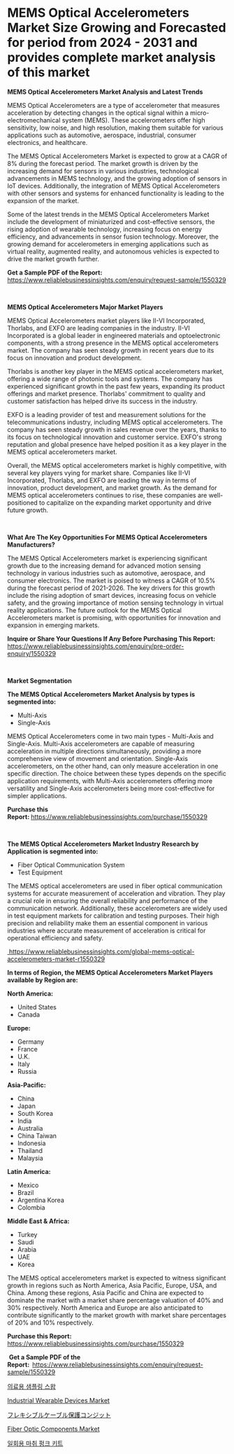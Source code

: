 <p><h1>MEMS Optical Accelerometers Market Size Growing and Forecasted for period from 2024 - 2031 and provides complete market analysis of this market</h1></p><p><strong>MEMS Optical Accelerometers Market Analysis and Latest Trends</strong></p>
<p><p>MEMS Optical Accelerometers are a type of accelerometer that measures acceleration by detecting changes in the optical signal within a micro-electromechanical system (MEMS). These accelerometers offer high sensitivity, low noise, and high resolution, making them suitable for various applications such as automotive, aerospace, industrial, consumer electronics, and healthcare.</p><p>The MEMS Optical Accelerometers Market is expected to grow at a CAGR of 8% during the forecast period. The market growth is driven by the increasing demand for sensors in various industries, technological advancements in MEMS technology, and the growing adoption of sensors in IoT devices. Additionally, the integration of MEMS Optical Accelerometers with other sensors and systems for enhanced functionality is leading to the expansion of the market.</p><p>Some of the latest trends in the MEMS Optical Accelerometers Market include the development of miniaturized and cost-effective sensors, the rising adoption of wearable technology, increasing focus on energy efficiency, and advancements in sensor fusion technology. Moreover, the growing demand for accelerometers in emerging applications such as virtual reality, augmented reality, and autonomous vehicles is expected to drive the market growth further.</p></p>
<p><strong>Get a Sample PDF of the Report:&nbsp;</strong> <a href="https://www.reliablebusinessinsights.com/enquiry/request-sample/1550329">https://www.reliablebusinessinsights.com/enquiry/request-sample/1550329</a></p>
<p>&nbsp;</p>
<p><strong>MEMS Optical Accelerometers Major Market Players</strong></p>
<p><p>MEMS Optical Accelerometers market players like II-VI Incorporated, Thorlabs, and EXFO are leading companies in the industry. II-VI Incorporated is a global leader in engineered materials and optoelectronic components, with a strong presence in the MEMS optical accelerometers market. The company has seen steady growth in recent years due to its focus on innovation and product development.</p><p>Thorlabs is another key player in the MEMS optical accelerometers market, offering a wide range of photonic tools and systems. The company has experienced significant growth in the past few years, expanding its product offerings and market presence. Thorlabs' commitment to quality and customer satisfaction has helped drive its success in the industry.</p><p>EXFO is a leading provider of test and measurement solutions for the telecommunications industry, including MEMS optical accelerometers. The company has seen steady growth in sales revenue over the years, thanks to its focus on technological innovation and customer service. EXFO's strong reputation and global presence have helped position it as a key player in the MEMS optical accelerometers market.</p><p>Overall, the MEMS optical accelerometers market is highly competitive, with several key players vying for market share. Companies like II-VI Incorporated, Thorlabs, and EXFO are leading the way in terms of innovation, product development, and market growth. As the demand for MEMS optical accelerometers continues to rise, these companies are well-positioned to capitalize on the expanding market opportunity and drive future growth.</p></p>
<p>&nbsp;</p>
<p><strong>What Are The Key Opportunities For MEMS Optical Accelerometers Manufacturers?</strong></p>
<p><p>The MEMS Optical Accelerometers market is experiencing significant growth due to the increasing demand for advanced motion sensing technology in various industries such as automotive, aerospace, and consumer electronics. The market is poised to witness a CAGR of 10.5% during the forecast period of 2021-2026. The key drivers for this growth include the rising adoption of smart devices, increasing focus on vehicle safety, and the growing importance of motion sensing technology in virtual reality applications. The future outlook for the MEMS Optical Accelerometers market is promising, with opportunities for innovation and expansion in emerging markets.</p></p>
<p><strong>Inquire or Share Your Questions If Any Before Purchasing This Report:</strong> <a href="https://www.reliablebusinessinsights.com/enquiry/pre-order-enquiry/1550329">https://www.reliablebusinessinsights.com/enquiry/pre-order-enquiry/1550329</a></p>
<p>&nbsp;</p>
<p><strong>Market Segmentation</strong></p>
<p><strong>The MEMS Optical Accelerometers Market Analysis by types is segmented into:</strong></p>
<p><ul><li>Multi-Axis</li><li>Single-Axis</li></ul></p>
<p><p>MEMS Optical Accelerometers come in two main types - Multi-Axis and Single-Axis. Multi-Axis accelerometers are capable of measuring acceleration in multiple directions simultaneously, providing a more comprehensive view of movement and orientation. Single-Axis accelerometers, on the other hand, can only measure acceleration in one specific direction. The choice between these types depends on the specific application requirements, with Multi-Axis accelerometers offering more versatility and Single-Axis accelerometers being more cost-effective for simpler applications.</p></p>
<p><strong>Purchase this Report:&nbsp;</strong><a href="https://www.reliablebusinessinsights.com/purchase/1550329">https://www.reliablebusinessinsights.com/purchase/1550329</a></p>
<p>&nbsp;</p>
<p><strong>The MEMS Optical Accelerometers Market Industry Research by Application is segmented into:</strong></p>
<p><ul><li>Fiber Optical Communication System</li><li>Test Equipment</li></ul></p>
<p><p>The MEMS optical accelerometers are used in fiber optical communication systems for accurate measurement of acceleration and vibration. They play a crucial role in ensuring the overall reliability and performance of the communication network. Additionally, these accelerometers are widely used in test equipment markets for calibration and testing purposes. Their high precision and reliability make them an essential component in various industries where accurate measurement of acceleration is critical for operational efficiency and safety.</p></p>
<p><a href="https://www.reliablebusinessinsights.com/global-mems-optical-accelerometers-market-r1550329">&nbsp;https://www.reliablebusinessinsights.com/global-mems-optical-accelerometers-market-r1550329</a></p>
<p><strong>In terms of Region, the MEMS Optical Accelerometers Market Players available by Region are:</strong></p>
<p>
    <p> <strong> North America: </strong>
        <ul>
            <li>United States</li>
            <li>Canada</li>
        </ul>
        </p> 
    <p> <strong> Europe: </strong>
        <ul>
            <li>Germany</li>
            <li>France</li>
            <li>U.K.</li>
            <li>Italy</li>
            <li>Russia</li>
        </ul>
        </p> 
    <p> <strong> Asia-Pacific: </strong>
        <ul>
            <li>China</li>
            <li>Japan</li>
            <li>South Korea</li>
            <li>India</li>
            <li>Australia</li>
            <li>China Taiwan</li>
            <li>Indonesia</li>
            <li>Thailand</li>
            <li>Malaysia</li>
        </ul>
        </p> 
    <p> <strong> Latin America: </strong>
        <ul>
            <li>Mexico</li>
            <li>Brazil</li>
            <li>Argentina Korea</li>
            <li>Colombia</li>
        </ul>
        </p> 
    <p> <strong> Middle East & Africa: </strong>
        <ul>
            <li>Turkey</li>
            <li>Saudi</li>
            <li>Arabia</li>
            <li>UAE</li>
            <li>Korea</li>
        </ul>
    </p>
    </p>
<p><p>The MEMS optical accelerometers market is expected to witness significant growth in regions such as North America, Asia Pacific, Europe, USA, and China. Among these regions, Asia Pacific and China are expected to dominate the market with a market share percentage valuation of 40% and 30% respectively. North America and Europe are also anticipated to contribute significantly to the market growth with market share percentages of 20% and 10% respectively.</p></p>
<p><strong>Purchase this Report: </strong><a href="https://www.reliablebusinessinsights.com/purchase/1550329">https://www.reliablebusinessinsights.com/purchase/1550329</a></p>
<p>&nbsp;<strong>Get a Sample PDF of the Report:&nbsp;&nbsp;</strong><a href="https://www.reliablebusinessinsights.com/enquiry/request-sample/1550329">https://www.reliablebusinessinsights.com/enquiry/request-sample/1550329</a></p>
<p><strong></strong></p>
<p><p><a href="https://github.com/bunxhcci35271755/Market-Research-Report-List-2/blob/main/3689708157225.md">의료용 샘플링 스왑</a></p><p><a href="https://github.com/anggakarna133/Market-Research-Report-List-1/blob/main/industrial-wearable-devices-market.md">Industrial Wearable Devices Market</a></p><p><a href="https://github.com/vtbvgl20191192/Market-Research-Report-List-2/blob/main/1894201148019.md">フレキシブルケーブル保護コンジット</a></p><p><a href="https://github.com/sleepman642/Market-Research-Report-List-1/blob/main/fiber-optic-components-market.md">Fiber Optic Components Market</a></p><p><a href="https://github.com/fredrickeglers/Market-Research-Report-List-2/blob/main/6640091157226.md">일회용 마취 펑크 키트</a></p></p>